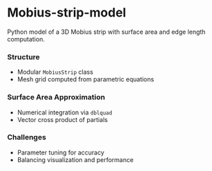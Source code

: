 # Mobius-strip-model
Python model of a 3D Mobius strip with surface area and edge length computation.

### Structure
- Modular `MobiusStrip` class
- Mesh grid computed from parametric equations

### Surface Area Approximation
- Numerical integration via `dblquad`
- Vector cross product of partials

### Challenges
- Parameter tuning for accuracy
- Balancing visualization and performance
